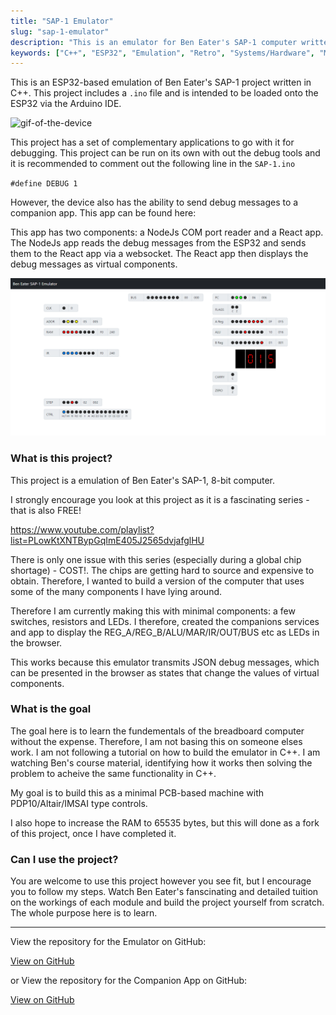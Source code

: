 ```yaml
---
title: "SAP-1 Emulator"
slug: "sap-1-emulator"
description: "This is an emulator for Ben Eater's SAP-1 computer written in C/C++ for the ESP32"
keywords: ["C++", "ESP32", "Emulation", "Retro", "Systems/Hardware", "Microcontrollers"]
---
```


This is an ESP32-based emulation of Ben Eater's SAP-1 project written in C++. This project includes a `.ino` file and is intended to be loaded onto the ESP32 via the Arduino IDE.

![gif-of-the-device](/project-images/sap-1-emulator/1.gif)

This project has a set of complementary applications to go with it for debugging. This project can be run on its own with out the debug tools and it is recommended to comment out the following line in the `SAP-1.ino`

`#define DEBUG 1`

However, the device also has the ability to send debug messages to a companion app. This app can be found here:

This app has two components: a NodeJs COM port reader and a React app. The NodeJs app reads the debug messages from the ESP32 and sends them to the React app via a websocket. The React app then displays the debug messages as virtual components.

![feature](/project-images/sap-1-emulator/feature.png)

### What is this project?

This project is a emulation of Ben Eater's SAP-1, 8-bit computer.

I strongly encourage you look at this project as it is a fascinating series - that is also FREE!

https://www.youtube.com/playlist?list=PLowKtXNTBypGqImE405J2565dvjafglHU

There is only one issue with this series (especially during a global chip shortage) - COST!. The chips are getting hard to source and expensive to obtain. Therefore, I wanted to build a version of the computer that uses some of the many components I have lying around.

Therefore I am currently making this with minimal components: a few switches, resistors and LEDs. I therefore, created the companions services and app to display the REG_A/REG_B/ALU/MAR/IR/OUT/BUS etc as LEDs in the browser.

This works because this emulator transmits JSON debug messages, which can be presented in the browser as states that change the values of virtual components.

### What is the goal

The goal here is to learn the fundementals of the breadboard computer without the expense. Therefore, I am not basing this on someone elses work. I am not following a tutorial on how to build the emulator in C++. I am watching Ben's course material, identifying how it works then solving the problem to acheive the same functionality in C++.

My goal is to build this as a minimal PCB-based machine with PDP10/Altair/IMSAI type controls.

I also hope to increase the RAM to 65535 bytes, but this will done as a fork of this project, once I have completed it.

### Can I use the project?

You are welcome to use this project however you see fit, but I encourage you to follow my steps. Watch Ben Eater's fanscinating and detailed tuition on the workings of each module and build the project yourself from scratch. The whole purpose here is to learn.

---

View the repository for the Emulator on GitHub:

<a className="btn btn-dark" href="https://gcoulby.github.io/SAP-32/"  target="_blank" rel="noopener noreferrer"><i className="fa fa-globe"></i> View on GitHub</a>

or View the repository for the Companion App on GitHub:

<a className="btn btn-dark" href="https://github.com/gcoulby/sap-1-com-reader"  target="_blank" rel="noopener noreferrer"><i className="fa fa-github"></i> View on GitHub</a>
